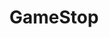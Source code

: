 ---
title: "GameStop"
url: /hillsboro/gamestop-southeast-tualatin-valley-highway/
shop: Videospiele
---